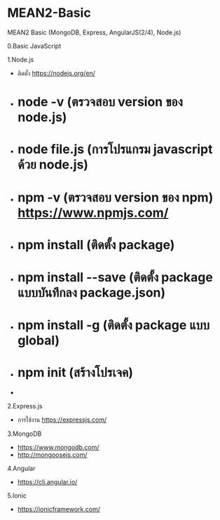 # MEAN2-Basic
MEAN2 Basic (MongoDB, Express, AngularJS(2/4), Node.js)

0.Basic JavaScript

1.Node.js
- ติดตั้ง https://nodejs.org/en/
- # node -v (ตรวจสอบ version ของ node.js)
- # node file.js (การโปรแกรม javascript ด้วย node.js)

- # npm -v (ตรวจสอบ version ของ npm)  https://www.npmjs.com/

- # npm install <package name> (ติดตั้ง package) 
- # npm install <package name> --save (ติดตั้ง package แบบบันทึกลง package.json) 
- # npm install -g <package name> (ติดตั้ง package แบบ global) 
- # npm init  (สร้างโปรเจค) 


*




2.Express.js
- การใช้งาน https://expressjs.com/

3.MongoDB
- https://www.mongodb.com/
- http://mongoosejs.com/

4.Angular
- https://cli.angular.io/

5.Ionic 
- https://ionicframework.com/
